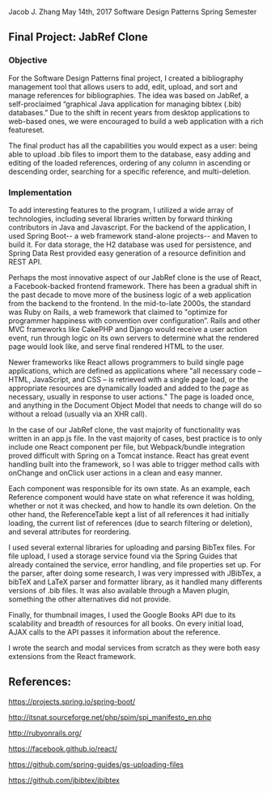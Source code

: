 Jacob J. Zhang
May 14th, 2017
Software Design Patterns
Spring Semester

## Final Project: JabRef Clone

### Objective

For the Software Design Patterns final project, I created a bibliography management tool that allows users to add, edit, upload, and sort and manage references for bibliographies. The idea was based on JabRef, a self-proclaimed “graphical Java application for managing bibtex (.bib) databases.” Due to the shift in recent years from desktop applications to web-based ones, we were encouraged to build a web application with a rich featureset.

The final product has all the capabilities you would expect as a user: being able to upload .bib files to import them to the database, easy adding and editing of the loaded references, ordering of any column in ascending or descending order, searching for a specific reference, and multi-deletion.

### Implementation

To add interesting features to the program, I utilized a wide array of technologies, including several libraries written by forward thinking contributors in Java and Javascript. For the backend of the application, I used Spring Boot-- a web framework stand-alone projects-- and Maven to build it. For data storage, the H2 database was used for persistence, and Spring Data Rest provided easy generation of a resource definition and REST API.

Perhaps the most innovative aspect of our JabRef clone is the use of React, a Facebook-backed frontend framework. There has been a gradual shift in the past decade to move more of the business logic of a web application from the backend to the frontend. In the mid-to-late 2000s, the standard was Ruby on Rails, a web framework that claimed to "optimize for programmer happiness with convention over configuration”. Rails and other MVC frameworks like CakePHP and Django would receive a user action event, run through logic on its own servers to determine what the rendered page would look like, and serve final rendered HTML to the user.

Newer frameworks like React allows programmers to build single page applications, which are defined as applications where "all necessary code – HTML, JavaScript, and CSS – is retrieved with a single page load, or the appropriate resources are dynamically loaded and added to the page as necessary, usually in response to user actions." The page is loaded once, and anything in the Document Object Model that needs to change will do so without a reload (usually via an XHR call).

In the case of our JabRef clone, the vast majority of functionality was written in an app.js file. In the vast majority of cases, best practice is to only include one React component per file, but Webpack/bundle integration proved difficult with Spring on a Tomcat instance. React has great event handling built into the framework, so I was able to trigger method calls with onChange and onClick user actions in a clean and easy manner.

Each component was responsible for its own state. As an example, each Reference component would have state on what reference it was holding, whether or not it was checked, and how to handle its own deletion. On the other hand, the ReferenceTable kept a list of all references it had initially loading, the current list of references (due to search filtering or deletion), and several attributes for reordering.

I used several external libraries for uploading and parsing BibTex files. For file upload, I used a storage service found via the Spring Guides that already contained the service, error handling, and file properties set up. For the parser, after doing some research, I was very impressed with JBibTex, a bibTeX and LaTeX parser and formatter library, as it handled many differents versions of .bib files. It was also available through a Maven plugin, something the other alternatives did not provide.

Finally, for thumbnail images, I used the Google Books API due to its scalability and breadth of resources for all books. On every initial load, AJAX calls to the API passes it information about the reference.

I wrote the search and modal services from scratch as they were both easy extensions from the React framework.

## References:

https://projects.spring.io/spring-boot/

http://itsnat.sourceforge.net/php/spim/spi_manifesto_en.php

http://rubyonrails.org/

https://facebook.github.io/react/

https://github.com/spring-guides/gs-uploading-files

https://github.com/jbibtex/jbibtex
